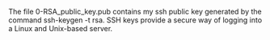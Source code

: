 The file 0-RSA_public_key.pub contains my ssh public key generated by the command ssh-keygen -t rsa.
SSH keys provide a secure way of logging into a Linux and Unix-based server.
